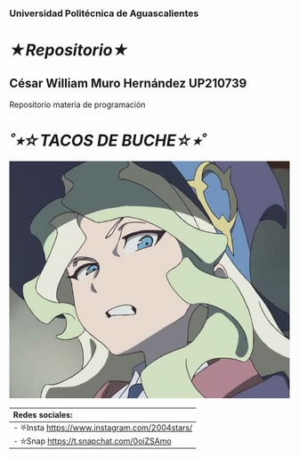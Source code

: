 

### Universidad Politécnica de Aguascalientes

# ___★Repositorio★___
## César William Muro Hernández UP210739

Repositorio materia de programación

# ___˚⭒☆TACOS DE BUCHE☆⭒˚___
![):](imagen/wtf.jpg)

|Redes sociales:                              |
|:--------------------------------------------|
|- ⛧Insta https://www.instagram.com/2004stars/|
|- ⛤Snap https://t.snapchat.com/0oiZSAmo      |
